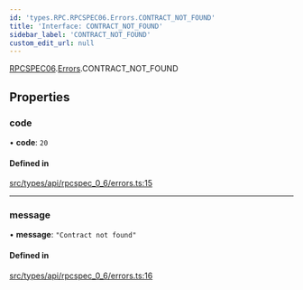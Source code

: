 ```yaml
---
id: 'types.RPC.RPCSPEC06.Errors.CONTRACT_NOT_FOUND'
title: 'Interface: CONTRACT_NOT_FOUND'
sidebar_label: 'CONTRACT_NOT_FOUND'
custom_edit_url: null
---
```


[RPCSPEC06](../namespaces/types.RPC.RPCSPEC06.md).[Errors](../namespaces/types.RPC.RPCSPEC06.Errors.md).CONTRACT_NOT_FOUND

## Properties

### code

• **code**: `20`

#### Defined in

[src/types/api/rpcspec_0_6/errors.ts:15](https://github.com/starknet-io/starknet.js/blob/v6.11.0/src/types/api/rpcspec_0_6/errors.ts#L15)

---

### message

• **message**: `"Contract not found"`

#### Defined in

[src/types/api/rpcspec_0_6/errors.ts:16](https://github.com/starknet-io/starknet.js/blob/v6.11.0/src/types/api/rpcspec_0_6/errors.ts#L16)

